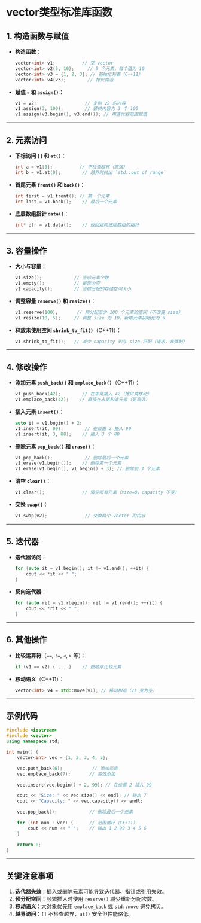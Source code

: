 # **vector类型标准库函数**

## 1. 构造函数与赋值

* **构造函数**：
    ```c++
    vector<int> v1;          // 空 vector
    vector<int> v2(5, 10);     // 5 个元素，每个值为 10
    vector<int> v3 = {1, 2, 3}; // 初始化列表（C++11）
    vector<int> v4(v3);        // 拷贝构造
    ```
* **赋值 `=` 和 `assign()`**：
    ```c++
    v1 = v2;                  // 复制 v2 的内容
    v1.assign(3, 100);        // 替换内容为 3 个 100
    v1.assign(v3.begin(), v3.end()); // 用迭代器范围赋值
    ```

---

## 2. 元素访问

* **下标访问 `[]` 和 `at()`**：
    ```c++
    int a = v1[0];          // 不检查越界（高效）
    int b = v1.at(0);        // 越界时抛出 `std::out_of_range`
    ```
* **首尾元素 `front()` 和 `back()`**：
    ```c++
    int first = v1.front(); // 第一个元素
    int last = v1.back();    // 最后一个元素
    ```
* **底层数组指针 `data()`**：
    ```c++
    int* ptr = v1.data();    // 返回指向底层数组的指针
    ```

---

## 3. 容量操作

* **大小与容量**：
    ```c++
    v1.size();            // 当前元素个数
    v1.empty();           // 是否为空
    v1.capacity();        // 当前分配的存储空间大小
    ```
* **调整容量 `reserve()` 和 `resize()`**：
    ```c++
    v1.reserve(100);       // 预分配至少 100 个元素的空间（不改变 size）
    v1.resize(10, 5);     // 调整 size 为 10，新增元素初始化为 5
    ```
* **释放未使用空间 `shrink_to_fit()`**（C++11）：
    ```c++
    v1.shrink_to_fit();   // 减少 capacity 到与 size 匹配（请求，非强制）
    ```

---

## 4. 修改操作

* **添加元素 `push_back()` 和 `emplace_back()`**（C++11）：
    ```c++
    v1.push_back(42);        // 在末尾插入 42（拷贝或移动）
    v1.emplace_back(42);    // 直接在末尾构造元素（更高效）
    ```
* **插入元素 `insert()`**：
    ```c++
    auto it = v1.begin() + 2;
    v1.insert(it, 99);        // 在位置 2 插入 99
    v1.insert(it, 3, 88);    // 插入 3 个 88
    ```
* **删除元素 `pop_back()` 和 `erase()`**：
    ```c++
    v1.pop_back();            // 删除最后一个元素
    v1.erase(v1.begin());    // 删除第一个元素
    v1.erase(v1.begin(), v1.begin() + 3); // 删除前 3 个元素
    ```
* **清空 `clear()`**：
    ```c++
    v1.clear();              // 清空所有元素（size=0，capacity 不变）
    ```
* **交换 `swap()`**：
    ```c++
    v1.swap(v2);              // 交换两个 vector 的内容
    ```

---

## 5. 迭代器

* **迭代器访问**：
    ```c++
    for (auto it = v1.begin(); it != v1.end(); ++it) {
        cout << *it << " ";
    }
    ```
* **反向迭代器**：
    ```c++
    for (auto rit = v1.rbegin(); rit != v1.rend(); ++rit) {
        cout << *rit << " ";
    }
    ```

---

## 6. 其他操作

* **比较运算符**（`==`, `!=`, `<`, `>` 等）：
    ```c++
    if (v1 == v2) { ... }    // 按顺序比较元素
    ```
* **移动语义**（C++11）：
    ```c++
    vector<int> v4 = std::move(v1); // 移动构造（v1 变为空）
    ```

---

## **示例代码**

```c++
#include <iostream>
#include <vector>
using namespace std;

int main() {
    vector<int> vec = {1, 2, 3, 4, 5};

    vec.push_back(6);           // 添加元素
    vec.emplace_back(7);       // 高效添加

    vec.insert(vec.begin() + 2, 99); // 在位置 2 插入 99

    cout << "Size: " << vec.size() << endl; // 输出 7
    cout << "Capacity: " << vec.capacity() << endl;

    vec.pop_back();            // 删除最后一个元素

    for (int num : vec) {      // 范围循环（C++11）
        cout << num << " ";    // 输出 1 2 99 3 4 5 6
    }

    return 0;
}
```

---

## 关键注意事项

1.  **迭代器失效**：插入或删除元素可能导致迭代器、指针或引用失效。
2.  **预分配空间**：频繁插入时使用 `reserve()` 减少重新分配次数。
3.  **移动语义**：大对象优先用 `emplace_back` 或 `std::move` 避免拷贝。
4.  **越界访问**：`[]` 不检查越界，`at()` 安全但性能略低。